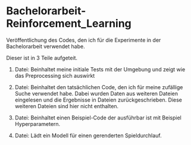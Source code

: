 # Bachelorarbeit-Reinforcement_Learning
Veröffentlichung des Codes, den ich für die Experimente in der Bachelorarbeit verwendet habe.

Dieser ist in 3 Teile aufgeteit.

1. Datei:
   Beinhaltet meine initiale Tests mit der Umgebung und zeigt wie das Preprocessing sich auswirkt

2. Datei:
   Beinhaltet den tatsächlichen Code, den ich für meine zufällige Suche verwendet habe. Dabei wurden Daten aus weiteren Dateien eingelesen und die Ergebnisse in Dateien zurückgeschrieben.
   Diese weiteren Dateien sind hier nicht enthalten.

3. Datei:
   Beinhaltet einen Beispiel-Code der ausführbar ist mit Beispiel Hyperparametern.

4. Datei:
   Lädt ein Modell für einen gerenderten Spieldurchlauf.
